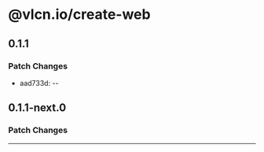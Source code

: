 # @vlcn.io/create-web

## 0.1.1

### Patch Changes

- aad733d: --

## 0.1.1-next.0

### Patch Changes

---
